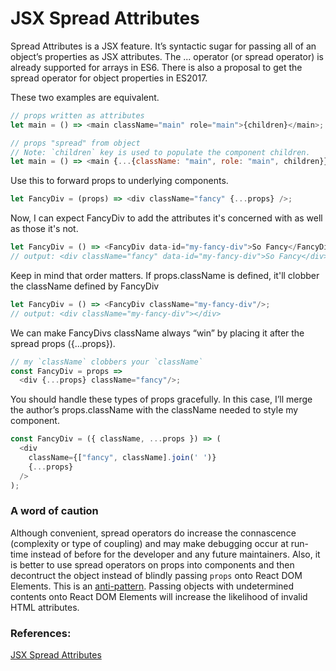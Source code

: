 # JSX Spread Attributes

Spread Attributes is a JSX feature. It’s syntactic sugar for passing all of an object’s properties as JSX attributes.
The ... operator (or spread operator) is already supported for arrays in ES6. There is also a proposal to get the spread operator for object properties in ES2017.

These two examples are equivalent.

```javascript
// props written as attributes
let main = () => <main className="main" role="main">{children}</main>;

// props "spread" from object
// Note: `children` key is used to populate the component children.
let main = () => <main {...{className: "main", role: "main", children}} />;
```

Use this to forward props to underlying components.

```javascript
let FancyDiv = (props) => <div className="fancy" {...props} />;
```

Now, I can expect FancyDiv to add the attributes it's concerned with as well as those it's not.

```javascript
let FancyDiv = () => <FancyDiv data-id="my-fancy-div">So Fancy</FancyDiv>;
// output: <div className="fancy" data-id="my-fancy-div">So Fancy</div>
```

Keep in mind that order matters. If props.className is defined, it'll clobber the className defined by FancyDiv

```javascript
let FancyDiv = () => <FancyDiv className="my-fancy-div"/>;
// output: <div className="my-fancy-div"></div>
```

We can make FancyDivs className always “win” by placing it after the spread props ({...props}).

```javascript
// my `className` clobbers your `className`
const FancyDiv = props =>
  <div {...props} className="fancy"/>;
```

You should handle these types of props gracefully. In this case, I’ll merge the author’s props.className with the className needed to style my component.

```javascript
const FancyDiv = ({ className, ...props }) => (
  <div
    className={["fancy", className].join(' ')}
    {...props}
  />
);
```

### A word of caution

Although convenient, spread operators do increase the connascence (complexity or type of coupling) and may make debugging occur at run-time instead of before for the developer and any future maintainers. Also, it is better to use spread operators on props into components and then decontruct the object instead of blindly passing `props` onto React DOM Elements. This is an [anti-pattern](../anti-patterns/07.spreading-props-dom.md). Passing objects with undetermined contents onto React DOM Elements will increase the likelihood of invalid HTML attributes.

### References:

[JSX Spread Attributes](https://gist.github.com/sebmarkbage/07bbe37bc42b6d4aef81)
